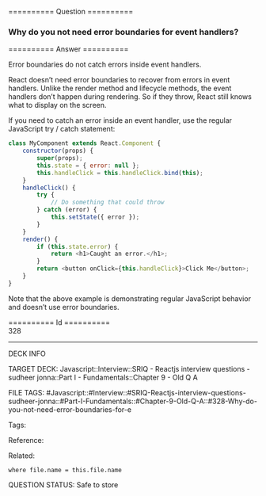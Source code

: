 ========== Question ==========  

### Why do you not need error boundaries for event handlers?  

========== Answer ==========  

Error boundaries do not catch errors inside event handlers.

React doesn’t need error boundaries to recover from errors in event handlers.
Unlike the render method and lifecycle methods, the event handlers don’t happen
during rendering. So if they throw, React still knows what to display on the
screen.

If you need to catch an error inside an event handler, use the regular
JavaScript try / catch statement:

```javascript
class MyComponent extends React.Component {
    constructor(props) {
        super(props);
        this.state = { error: null };
        this.handleClick = this.handleClick.bind(this);
    }
    handleClick() {
        try {
            // Do something that could throw
        } catch (error) {
            this.setState({ error });
        }
    }
    render() {
        if (this.state.error) {
            return <h1>Caught an error.</h1>;
        }
        return <button onClick={this.handleClick}>Click Me</button>;
    }
}
```

Note that the above example is demonstrating regular JavaScript behavior and
doesn’t use error boundaries.

========== Id ==========  
328

---

DECK INFO

TARGET DECK: Javascript::Interview::SRIQ - Reactjs interview questions - sudheer jonna::Part I - Fundamentals::Chapter 9 - Old Q A

FILE TAGS: #Javascript::#Interview::#SRIQ-Reactjs-interview-questions-sudheer-jonna::#Part-I-Fundamentals::#Chapter-9-Old-Q-A::#328-Why-do-you-not-need-error-boundaries-for-e

Tags:

Reference:

Related:

```dataview
where file.name = this.file.name
```
QUESTION STATUS: Safe to store
